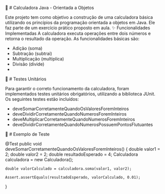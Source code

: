 🧮 # Calculadora Java - Orientada a Objetos

Este projeto tem como objetivo a construção de uma calculadora básica utilizando os princípios da programação orientada a objetos em Java. Ele faz parte de um exercício prático proposto em aula.
✨ Funcionalidades Implementadas
A calculadora executa operações entre dois números e retorna o resultado da operação. As funcionalidades básicas são:
- Adição (soma)
- Subtração (subtrai)
- Multiplicação (multiplica)
- Divisão (divide)
- 
🧪 # Testes Unitários

Para garantir o correto funcionamento da calculadora, foram implementados testes unitários obrigatórios, utilizando a biblioteca JUnit. Os seguintes testes estão incluídos:
- deveSomarCorretamenteQuandoOsValoresForemInteiros
- deveDividirCorretamenteQuandoNumerosForemInteiros
- deveMultiplicarCorretamenteQuandoNumerosForemInteiros
- deveDividirCorretamenteQuandoNumerosPossuemPontosFlutuantes
  
🧠 # Exemplo de Teste

@Test
public void deveSomarCorretamenteQuandoOsValoresForemInteiros() {
    double valor1 = 2;
    double valor2 = 2;
    double resultadoEsperado = 4;
    Calculadora calculadora = new Calculadora();

    double valorCalculado = calculadora.soma(valor1, valor2);

    Assert.assertEquals(resultadoEsperado, valorCalculado, 0.01);
}



